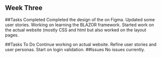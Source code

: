 ## Week Three

##Tasks Completed
Completed the design of the on Figma. Updated some user stories. Working on learning the BLAZOR framework. Started work on the actual website (mostly CSS and html but also worked on the layout pages. 

##Tasks To Do
Continue working on actual website. Refine user stories and user personas. Start on login validation.
##Issues
No issues currently.
